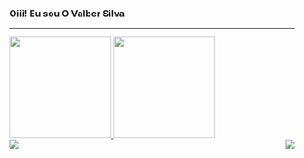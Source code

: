 ### Oiii! Eu sou O Valber Silva

<!--
**valbersilva/valbersilva** is a ✨ _special_ ✨ repository because its `README.md` (this file) appears on your GitHub profile.
Here are some ideas to get you started:
- 🔭 I’m currently working on ...
- 🌱 I’m currently learning ...
- 👯 I’m looking to collaborate on ...
- 🤔 I’m looking for help with ...
- 💬 Ask me about ...
- 📫 How to reach me: ...
- 😄 Pronouns: Ele/Dele
- ⚡ Fun fact: ...
-->

---
<div>
  <a href="https://github.com/valbersilva">
  <img height="180em" src="https://github-readme-stats.vercel.app/api?username=valbersilva&show_icons=true&theme=dracula&include_all_commits=true&count_private=true"/>
  <img height="180em" src="https://github-readme-stats.vercel.app/api/top-langs/?username=valbersilva&layout=compact&langs_count=7&theme=dracula"/>
</div>
  

  


<a href="https://github.com/ricarthlima/valbersilva">
  <img align = "left" src="https://github-readme-stats.vercel.app/api?username=valbersilva&show_icons=true" />
</a>
  
<a href="https://github.com/ricarthlima/valbersilva">
  <img align = "right" src="https://github-readme-stats.vercel.app/api/top-langs/?username=valbersilva" />
</a>
